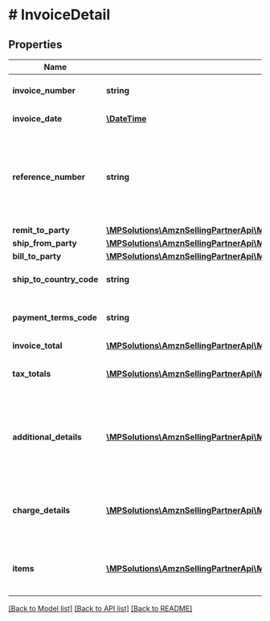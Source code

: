 # # InvoiceDetail

## Properties

Name | Type | Description | Notes
------------ | ------------- | ------------- | -------------
**invoice_number** | **string** | The unique invoice number. |
**invoice_date** | [**\DateTime**](\DateTime.md) | Invoice date. |
**reference_number** | **string** | An additional unique reference number used for regulatory or other purposes. | [optional]
**remit_to_party** | [**\MPSolutions\AmznSellingPartnerApi\Models\VendorDirectFulfillmentPayments\PartyIdentification**](PartyIdentification.md) |  |
**ship_from_party** | [**\MPSolutions\AmznSellingPartnerApi\Models\VendorDirectFulfillmentPayments\PartyIdentification**](PartyIdentification.md) |  |
**bill_to_party** | [**\MPSolutions\AmznSellingPartnerApi\Models\VendorDirectFulfillmentPayments\PartyIdentification**](PartyIdentification.md) |  | [optional]
**ship_to_country_code** | **string** | Ship-to country code. | [optional]
**payment_terms_code** | **string** | The payment terms for the invoice. | [optional]
**invoice_total** | [**\MPSolutions\AmznSellingPartnerApi\Models\VendorDirectFulfillmentPayments\Money**](Money.md) |  |
**tax_totals** | [**\MPSolutions\AmznSellingPartnerApi\Models\VendorDirectFulfillmentPayments\TaxDetail[]**](TaxDetail.md) | Individual tax details per line item. | [optional]
**additional_details** | [**\MPSolutions\AmznSellingPartnerApi\Models\VendorDirectFulfillmentPayments\AdditionalDetails[]**](AdditionalDetails.md) | Additional details provided by the selling party, for tax related or other purposes. | [optional]
**charge_details** | [**\MPSolutions\AmznSellingPartnerApi\Models\VendorDirectFulfillmentPayments\ChargeDetails[]**](ChargeDetails.md) | Total charge amount details for all line items. | [optional]
**items** | [**\MPSolutions\AmznSellingPartnerApi\Models\VendorDirectFulfillmentPayments\InvoiceItem[]**](InvoiceItem.md) | Provides the details of the items in this invoice. |

[[Back to Model list]](../../README.md#models) [[Back to API list]](../../README.md#endpoints) [[Back to README]](../../README.md)
